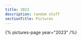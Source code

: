 ```yaml
---
title: 2023
description: random stuff
sectionTitle: Pictures
---
```


{% pictures-page year="2023" /%}